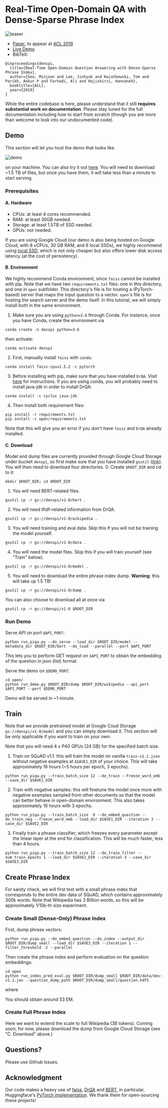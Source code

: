 # Real-Time Open-Domain QA with Dense-Sparse Phrase Index

![teaser](figs/teaser.png)

- [Paper](https://arxiv.org/abs/1906.05807), to appear at [ACL 2019](http://www.acl2019.org)
- [Live Demo](http://104.154.208.227:5900/)
- BibTeX:
```
@inproceedings{denspi,
  title={Real-Time Open-Domain Question Answering with Dense-Sparse Phrase Index},
  author={Seo, Minjoon and Lee, Jinhyuk and Kwiatkowski, Tom and Parikh, Ankur P and Farhadi, Ali and Hajishirzi, Hannaneh},
  booktitle={ACL},
  year={2019}
}
```

While the entire codebase is here, please understand that it still **requires substantial work on documentation**.
Please stay tuned for the full documentation including how to start from scratch 
(though you are more than welcome to look into our undocumented code).


## Demo
This section will let you host the demo that looks like

![demo](figs/demo.png)
 
on your machine.
You can also try it out [here](https://nlp.cs.washington.edu/denspi).
You will need to download ~1.5 TB of files, but once you have them, it will take less than a minute to start serving.

### Prerequisites

#### A. Hardware
- CPUs: at least 4 cores recommended.
- RAM: at least 30GB needed.
- Storage: at least 1.5TB of SSD needed.
- GPUs: not needed.

If you are using Google Cloud 
(our demo is also being hosted on Google Cloud, with 8 vCPUs, 30 GB RAM, and 6 local SSDs),
we highly recommend using [local SSD](https://cloud.google.com/compute/docs/disks/local-ssd), 
which is not only cheaper but also offers lower disk access latency (at the cost of persistency).



#### B. Environment
We highly recommend Conda environment, since `faiss` cannot be installed with pip.
Note that we have two `requirements.txt` files: one in this directory, and one in `open` subfolder.
This directory's file is for hosting a (PyTorch-based) server that maps the input question to a vector.
`open`'s file is for hosting the search server and the demo itself.
In this tutorial, we will simply install both in the same environment.

1. Make sure you are using `python=3.6` through Conda. For instance, once you have Conda, create the environment via
```
conda create -n denspi python=3.6
```
then activate:
```
conda activate denspi
```

2. First, manually install `faiss` with `conda`:
```
conda install faiss-cpu=1.5.2 -c pytorch
```
3. Before installing with pip, make sure that you have installed `DrQA`. 
Visit [here](https://github.com/facebookresearch/DrQA) for instructions.
If you are using conda, you will probably need to install java-jdk in order to install DrQA:
```
conda install -c cyclus java-jdk
```
4. Then install both requirement files:
```
pip install -r requirements.txt
pip install -r open/requirements.txt
```
Note that this will give you an error if you don't have `faiss` and `DrQA` already installed.


#### C. Download
Model and dump files are currently provided through Google Cloud Storage under bucket `denspi`,
 so first make sure that you have installed `gsutil` ([link](https://cloud.google.com/storage/docs/gsutil_install)).
You will then need to download four directories.
0. Create `$ROOT_DIR` and cd to it:
```
mkdir $ROOT_DIR; cd $ROOT_DIR
```
1. You will need BERT-related files. 
```
gsutil cp -r gs://denspi/v1-0/bert .
```
2. You will need tfidf-related information from DrQA. 
```
gsutil cp -r gs://denspi/v1-0/wikipedia .
```
3. You will need training and eval data. Skip this if you will not be training the model yourself.
```
gsutil cp -r gs://denspi/v1-0/data .
```
4. You will need the model files. Skip this if you will train yourself (see "Train" below).
```
gsutil cp -r gs://denspi/v1-0/model .
``` 
5. You will need to download the entire phrase index dump. **Warning**: this will take up 1.5 TB!
```
gsutil cp -r gs://denspi/v1-0/dump .
```

You can also choose to download all at once via
```
gsutil cp -r gs://denspi/v1-0 $ROOT_DIR
```


### Run Demo

Serve API on port `$API_PORT`:
```
python run_piqa.py --do_serve --load_dir $ROOT_DIR/model --metadata_dir $ROOT_DIR/bert --do_load --parallel --port $API_PORT
```
This lets you to perform GET request on `$API_PORT` to obtain the embedding of the question in json (list) format.


Serve the demo on `$DEMO_PORT`:
```
cd open/
python run_demo.py $ROOT_DIR/dump $ROOT_DIR/wikipedia --api_port $API_PORT --port $DEMO_PORT
```

Demo will be served in ~1 minute.


## Train
Note that we provide pretrained model at Google Coud Storage `gs://denspi/v1-0/model` and you can simply download it.
This section will be only applicable if you want to train on your own.

Note that you will need 4 x P40 GPUs (24 GB) for the specified batch size.

1. Train on SQuAD v1.1: this will train the model on vanilla `train-v1.1.json` without negative examples
at `$SAVE1_DIR` of your choice. This will take approximately 16 hours (~5 hours per epoch, 3 epochs).
```
python run_piqa.py --train_batch_size 12 --do_train --freeze_word_emb --save_dir $SAVE1_DIR
```

2. Train with negative samples: this will finetune the model once more with negative examples sampled 
from other documents so that the model can better behave in open-domain environment.
This also takes approximately 16 hours with 3 epochs.
```
python run_piqa.py --train_batch_size  9 --do_embed_question --do_train_neg --freeze_word_emb --load_dir $SAVE1_DIR --iteration 3 --save_dir $SAVE2_DIR

``` 

3. Finally train a phrase classifier, 
which freezes every parameter except the linear layer at the end for classification.
This will be much faster, less than 4 hours.
```
python run_piqa.py --train_batch_size 12 --do_train_filter --num_train_epochs 1 --load_dir $SAVE2_DIR --iteration 3 --save_dir $SAVE3_DIR
```



## Create Phrase Index
For sanity check, we will first test with a small phrase index that corresponds to the entire dev data of SQuAD,
which contains approximately 300k words. Note that Wikipedia has 3 Billion words,
so this will be approximately 1/10k-th size experiment.

### Create Small (Dense-Only) Phrase Index

First, dump phrase vectors:
```
python run_piqa.py --do_embed_question --do_index --output_dir $ROOT_DIR/dump_small --load_dir $SAVE3_DIR --iteration 1 --filter_threshold -2 --parallel
```

Then create the phrase index and perform evaluation on the question embeddings:

```
cd open
python run_index_pred_eval.py $ROOT_DIR/dump_small $ROOT_DIR/data/dev-v1.1.jon --question_dump_path $ROOT_DIR/dump_small/question.hdf5
```
where 

You should obtain around 53 EM.


### Create Full Phrase Index
Here we want to extend the scale to full Wikipedia (3B tokens). 
Coming soon; for now, please download the dump from Google Cloud Storage (see "C. Download" above.)


## Questions?
Please use Github Issues.

## Acknowledgment
Our code makes a heavy use of [faiss](https://github.com/facebookresearch/faiss), 
[DrQA](https://github.com/facebookresearch/DrQA) and [BERT](https://github.com/google-research/bert), in particular,
Huggingface's [PyTorch implementation](https://github.com/huggingface/pytorch-pretrained-BERT).
We thank them for open-sourcing these projects!
